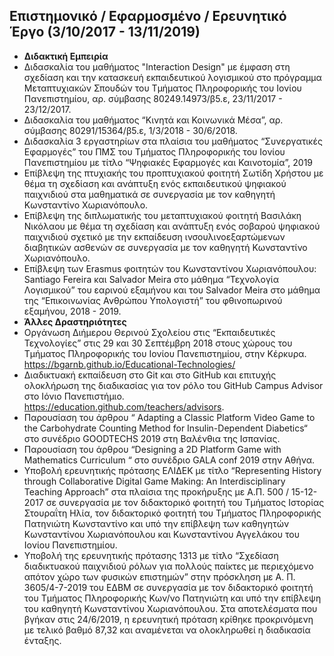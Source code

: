 
## Επιστημονικό / Εφαρμοσμένο / Ερευνητικό Έργο (3/10/2017 - 13/11/2019)
* **Διδακτική Εμπειρία**
* Διδασκαλία του μαθήματος "Interaction Design" με έμφαση στη σχεδίαση και την κατασκευή εκπαιδευτικού λογισμικού στο πρόγραμμα Μεταπτυχιακών Σπουδών του Τμήματος Πληροφορικής του Ιονίου Πανεπιστημίου, αρ. σύμβασης 80249.14973/β5.ε, 23/11/2017 - 23/12/2017.
* Διδασκαλία του μαθήματος “Κινητά και Κοινωνικά Μέσα”, αρ. σύμβασης 80291/15364/β5.ε, 1/3/2018 - 30/6/2018.
* Διδασκαλία 3 εργαστηρίων στα πλαίσια του μαθήματος “Συνεργατικές Εφαρμογές” του ΠΜΣ του Τμήματος Πληροφορικής του Ιονίου Πανεπιστημίου με τίτλο “Ψηφιακές Εφαρμογές και Καινοτομία”, 2019
 * Επίβλεψη της πτυχιακής του προπτυχιακού φοιτητή Σωτίδη Χρήστου με θέμα τη σχεδίαση και ανάπτυξη ενός εκπαιδευτικού ψηφιακού παιχνιδιού στα μαθηματικά σε συνεργασία με τον καθηγητή Κωνσταντίνο Χωριανόπουλο.
* Επίβλεψη της διπλωματικής του μεταπτυχιακού φοιτητή Βασιλάκη Νικόλαου με θέμα τη σχεδίαση και ανάπτυξη ενός σοβαρού ψηφιακού παιχνιδιού σχετικό με την εκπαίδευση ινσουλινοεξαρτώμενων διαβητικών ασθενών σε συνεργασία με τον καθηγητή Κωνσταντίνο Χωριανόπουλο.
* Επίβλεψη των Erasmus φοιτητών του Κωνσταντίνου Χωριανόπουλου: Santiago Fereira και Salvador Meira στο μάθημα “Τεχνολογία Λογισμικού” του εαρινού εξαμήνου και του Salvador Meira  στο μάθημα της “Επικοινωνίας Ανθρώπου Υπολογιστή” του φθινοπωρινού εξαμήνου, 2018 - 2019.
* **Άλλες Δραστηριότητες**
* Οργάνωση Διήμερου Θερινού Σχολείου στις “Εκπαιδευτικές Τεχνολογίες” στις 29 και 30 Σεπτέμβρη 2018 στους χώρους του Τμήματος Πληροφορικής του Ιονίου Πανεπιστημίου, στην Κέρκυρα. https://bgarnb.github.io/Educational-Technologies/
* Διαδικτυακή εκπαίδευση στο Git και στο GitHub και επιτυχής ολοκλήρωση της διαδικασίας για τον ρόλο του GitHub Campus Advisor στο Ιόνιο Πανεπιστήμιο. https://education.github.com/teachers/advisors.
* Παρουσίαση του άρθρου “ Adapting a Classic Platform Video Game to the Carbohydrate Counting Method for Insulin-Dependent Diabetics“ στο συνέδριο GOODTECHS 2019 στη Βαλένθια της Ισπανίας.
* Παρουσίαση του άρθρου “Designing a 2D Platform Game with Mathematics Curriculum  “ στο συνέδριο GALA conf 2019 στην Αθήνα.
* Υποβολή ερευνητικής πρότασης ΕΛΙΔΕΚ με τίτλο  “Representing History through Collaborative Digital Game Making: An Interdisciplinary Teaching Approach” στα πλαίσια της προκήρυξης με Α.Π. 500 / 15-12-2017  σε συνεργασία με τον διδακτορικό φοιτητή του Tμήματος Ιστορίας Στουραΐτη Ηλία, τον διδακτορικό φοιτητή του Tμήματος Πληροφορικής Πατηνιώτη Κωνσταντίνο και υπό την επίβλεψη των καθηγητών Κωνσταντίνου Χωριανόπουλου και Κωνσταντίνου Αγγελάκου του Ιονίου Πανεπιστημίου.
* Υποβολή της ερευνητικής πρότασης 1313 με τίτλο “Σχεδίαση διαδικτυακού παιχνιδιού ρόλων για πολλούς παίκτες με περιεχόμενο απότον χώρο των φυσικών επιστημών” στην πρόσκληση με Α. Π. 3605/4-7-2019 του ΕΔΒΜ σε συνεργασία με τον διδακτορικό φοιτητή του Τμήματος Πληροφορικής Κων/νο Πατηνιώτη και υπό την επίβλεψη του καθηγητή Κωνσταντίνου Χωριανόπουλου. Στα αποτελέσματα που βγήκαν στις 24/6/2019,  η ερευνητική πρόταση κρίθηκε προκρινόμενη με τελικό βαθμό 87,32 και αναμένεται να ολοκληρωθεί η διαδικασία ένταξης.
